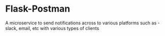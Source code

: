 # Flask-Postman
A microservice to send notifications across to various platforms such as - slack, email, etc with various types of clients
